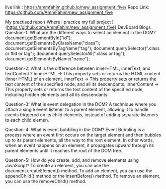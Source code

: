 live link : https://ammfahim.github.io/new_assignment_five/
Repo Link: https://github.com/AmmFahim/new_assignment_five

My practised repo ( Where i practice my full project ) {https://github.com/AmmFahim/new_assignment_five}
DevBoard
Blogs
Question-1: What are the different ways to select an element in the DOM?
document.getElementById("id");
document.getElementsByClassName("class");
document.getElementsByTagName("tag");
document.querySelector(".class or #id or tag");
document.querySelectorAll(".class or tag");
document.getElementsByName("name");

Question-2: What is the difference between innerHTML, innerText, and textContent ?
innerHTML -> This property sets or returns the HTML content (inner HTML) of an element.
innerText -> This property sets or returns the text content of the specified node, and all its descendants.
innerContent -> This property sets or returns the text content of the specified node, including hidden elements and all its descendants.

Question-3: What is event delegation in the DOM?
A technique where you attach a single event listener to a parent element, allowing it to handle events triggered on its child elements, instead of adding separate listeners to each child elemen.

Question-4: What is event bubbling in the DOM?
Event Bubbling is a process where an event first occurs on the target element and then bubbles up to its parent elements, all the way to the root element. In other words, when an event happens on an element, it propagates upward through its parent elements until it reaches the root of the DOM tree.

Question-5: How do you create, add, and remove elements using JavaScript?
To create an element, you can use the document.createElement() method.
To add an element, you can use the appendChild() method or the insertBefore() method.
To remove an element, you can use the removeChild() method.